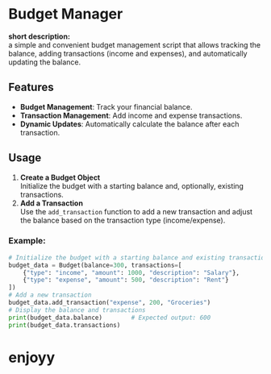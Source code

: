 # Budget Manager
**short description:**  
a simple and convenient budget management script that allows tracking the balance,
adding transactions (income and expenses), and automatically updating the balance.

## Features
- **Budget Management**: Track your financial balance.
- **Transaction Management**: Add income and expense transactions.
- **Dynamic Updates**: Automatically calculate the balance after each transaction.

## Usage
1. **Create a Budget Object**  
   Initialize the budget with a starting balance and, optionally, existing transactions.
2. **Add a Transaction**  
   Use the `add_transaction` function to add a new transaction and adjust the balance based on the transaction type (income/expense).

### Example:
```python      
# Initialize the budget with a starting balance and existing transactions
budget_data = Budget(balance=300, transactions=[
    {"type": "income", "amount": 1000, "description": "Salary"},
    {"type": "expense", "amount": 500, "description": "Rent"}
])
# Add a new transaction
budget_data.add_transaction("expense", 200, "Groceries")
# Display the balance and transactions
print(budget_data.balance)        # Expected output: 600
print(budget_data.transactions)
```
# enjoyy
